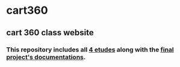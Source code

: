 # cart360
## **cart 360 class website**
### This repository includes all [4 etudes](https://github.com/humamhwr/cart360/tree/main/etudes) along with the [final project's documentations](https://github.com/humamhwr/cart360/tree/main/final%20project%20/PROTOTYPE). 


